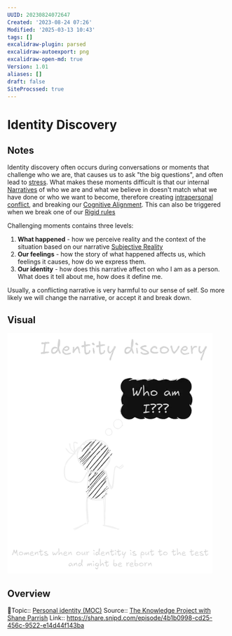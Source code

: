 ```yaml
---
UUID: 20230824072647
Created: '2023-08-24 07:26'
Modified: '2025-03-13 10:43'
tags: []
excalidraw-plugin: parsed
excalidraw-autoexport: png
excalidraw-open-md: true
Version: 1.01
aliases: []
draft: false
SiteProcssed: true
---
```


# Identity Discovery

## Notes

Identity discovery often occurs during conversations or moments that challenge who we are, that causes us to ask "the big questions", and often lead to [stress](/notes/stress.md). What makes these moments difficult is that our internal [Narratives](/notes/narratives.md) of who we are and what we believe in doesn't match what we have done or who we want to become, therefore creating [intrapersonal conflict](/notes/a-person-is-a-community.md), and breaking our [Cognitive Alignment](/notes/cognitive-alignment.md). This can also be triggered when we break one of our [Rigid rules](/notes/rigid-rules.md)

Challenging moments contains three levels:
1. **What happened** - how we perceive reality and the context of the situation based on our narrative [Subjective Reality](/notes/subjective-reality.md)
2. **Our feelings** - how the story of what happened affects us, which feelings it causes, how do we express them.
3. **Our identity** - how does this narrative affect on who I am as a person. What does it tell about me, how does it define me.

Usually, a conflicting narrative is very harmful to our sense of self. So more likely we will change the narrative, or accept it and break down.

## Visual

![Identity Discovery.webp](/notes/identity-discovery.webp)
## Overview
🔼Topic:: [Personal identity (MOC)](/mocs/personal-identity-moc.md)
Source:: [The Knowledge Project with Shane Parrish](/notes/the-knowledge-project-with-shane-parrish.md)
Link:: https://share.snipd.com/episode/4b1b0998-cd25-456c-9522-e14d44f143ba

